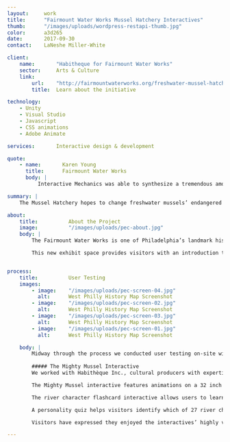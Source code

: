 ```yaml
---
layout:     work
title:      "Fairmount Water Works Mussel Hatchery Interactives"
thumb:      "/images/uploads/wordpress-restapi-thumb.jpg"
color:      a3d265
date:       2017-09-30
contact:    LaNeshe Miller-White

client:
    name:       "Habitheque for Fairmount Water Works"
    sector:     Arts & Culture
    link:   
        url:    "http://fairmountwaterworks.org/freshwater-mussel-hatchery/"
        title:  Learn about the initiative

technology:
    - Unity
    - Visual Studio
    - Javascript
    - CSS animations
    - Adobe Animate

services:       Interactive design & development

quote:
    - name:       Karen Young
      title:      Fairmount Water Works
      body: |
          Interactive Mechanics was able to synthesize a tremendous amount of educational information and turn all that information into something fun and engaging for our visitors!

summary: |
    The Mussel Hatchery hopes to change freshwater mussels’ endangered status by breeding mussels and educating the public on how these creatures can improve the health of drinking water. We created three digital interactives to provide an engaging and educational way to explore the mussel and the other inhabitants of the Delaware River. 

about:
    title:          About the Project
    image:          "/images/uploads/pec-about.jpg"
    body: |
        The Fairmount Water Works is one of Philadelphia’s landmark historical and educational institutions. We worked with them previously to create a Digital Activity Guide to educate students on clean water stewardship and relationship between Philadelphians and their watershed. For this project Fairmount Water Works collaborated with the Delaware Estuary and Academy of Natural Science at Drexel University to develop a living science laboratory about the freshwater mussel. 

        This new exhibit space provides visitors with an introduction to the mussel and its ecological impact on local waterways, with a live mussel hatchery, art installations, interactive art and science exploration stations, and digital interactive components. 


process:
    title:          User Testing
    images:
        - image:    "/images/uploads/pec-screen-04.jpg"
          alt:      West Philly History Map Screenshot
        - image:    "/images/uploads/pec-screen-02.jpg"
          alt:      West Philly History Map Screenshot
        - image:    "/images/uploads/pec-screen-03.jpg"
          alt:      West Philly History Map Screenshot
        - image:    "/images/uploads/pec-screen-01.jpg"
          alt:      West Philly History Map Screenshot

    body: |
        Midway through the process we conducted user testing on-site with middle school students from Fairmount Water Works’ Project Flow initiative, a summer program for the interdisciplinary exploration of water. Each student was given a designated amount of time to explore each interactive and then everyone came together for a group discussion.  We learned that users were inclined to hurriedly tap on various places on the interactive screens, so we added in animated bubbles and zoom effects on tap so that the interactive responded to user inclinations. We also learned that users expected to be able to tap text to get more information, so we added additional content such as definitions when a keyword was tapped. 
        
        ##### The Mighty Mussel Interactive
        We worked with Habithèque Inc., cultural producers with expertise in content development, exhibition design, and creative visioning and direction. We used javascript, CSS animations, and Adobe Animate to create three digital pieces:

        The Mighty Mussel interactive features animations on a 32 inch touchscreen that teach the lifecycle and filtration systems of the mussel. We collaborated with scientists and education interpretation experts to make our animations both accurate and interesting. They provided feedback to make sure we were properly displaying the lifecycle, and that our animations were scientifically sound. We used layers of transparency and sequential animation to showcase mussel anatomy and functions, such as the reproductive process.

        The river character flashcard interactive allows users to learn more about the animals present on a corresponding art wall. 

        A personality quiz helps visitors identify which of 27 river characters they most relate to. To encourage users to complete this experience we created a rising water level indicator s so users knew how close they were to the end of the activity. 

        Visitors have expressed they enjoyed the interactives’ highly visual and animated nature. 

---
```


